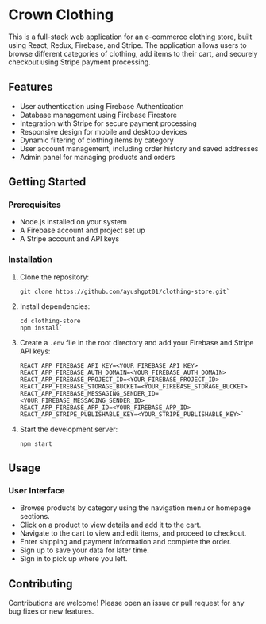 # Crown Clothing

This is a full-stack web application for an e-commerce clothing store, built using React, Redux, Firebase, and Stripe. The application allows users to browse different categories of clothing, add items to their cart, and securely checkout using Stripe payment processing.

## Features

- User authentication using Firebase Authentication
- Database management using Firebase Firestore
- Integration with Stripe for secure payment processing
- Responsive design for mobile and desktop devices
- Dynamic filtering of clothing items by category
- User account management, including order history and saved addresses
- Admin panel for managing products and orders

## Getting Started

### Prerequisites

- Node.js installed on your system
- A Firebase account and project set up
- A Stripe account and API keys

### Installation

1.  Clone the repository:

        git clone https://github.com/ayushgpt01/clothing-store.git`

2.  Install dependencies:

        cd clothing-store
        npm install`

3.  Create a `.env` file in the root directory and add your Firebase and Stripe API keys:

        REACT_APP_FIREBASE_API_KEY=<YOUR_FIREBASE_API_KEY>
        REACT_APP_FIREBASE_AUTH_DOMAIN=<YOUR_FIREBASE_AUTH_DOMAIN>
        REACT_APP_FIREBASE_PROJECT_ID=<YOUR_FIREBASE_PROJECT_ID>
        REACT_APP_FIREBASE_STORAGE_BUCKET=<YOUR_FIREBASE_STORAGE_BUCKET>
        REACT_APP_FIREBASE_MESSAGING_SENDER_ID=<YOUR_FIREBASE_MESSAGING_SENDER_ID>
        REACT_APP_FIREBASE_APP_ID=<YOUR_FIREBASE_APP_ID>
        REACT_APP_STRIPE_PUBLISHABLE_KEY=<YOUR_STRIPE_PUBLISHABLE_KEY>`

4.  Start the development server:

        npm start

## Usage

### User Interface

- Browse products by category using the navigation menu or homepage sections.
- Click on a product to view details and add it to the cart.
- Navigate to the cart to view and edit items, and proceed to checkout.
- Enter shipping and payment information and complete the order.
- Sign up to save your data for later time.
- Sign in to pick up where you left.

## Contributing

Contributions are welcome! Please open an issue or pull request for any bug fixes or new features.
